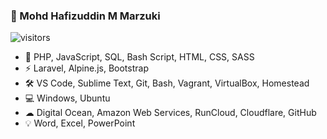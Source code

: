 ### 🧔 Mohd Hafizuddin M Marzuki
![visitors](https://visitor-badge.glitch.me/badge?page_id=apih.apih&left_color=black&right_color=blue)

- 💬 PHP, JavaScript, SQL, Bash Script, HTML, CSS, SASS
- ⚡ Laravel, Alpine.js, Bootstrap
- 🛠 VS Code, Sublime Text, Git, Bash, Vagrant, VirtualBox, Homestead
- 💻 Windows, Ubuntu
- ☁ Digital Ocean, Amazon Web Services, RunCloud, Cloudflare, GitHub
- 💡 Word, Excel, PowerPoint
